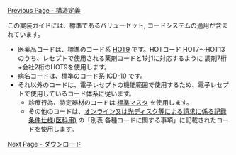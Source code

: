 [Previous Page - 構造定義](structure.html)

この実装ガイドには、標準であるバリューセット, コードシステムの適用が含まれています。
* 医薬品コードは、標準のコード系 [HOT9](https://www2.medis.or.jp/hcode/) です。HOTコード HOT7～HOT13 のうち、レセプトで使用される薬剤コードと1対1に対応するように 調剤7桁+会社2桁のHOT9を使用します。
* 病名コードは、標準のコード系 [ICD-10](https://www2.medis.or.jp/hcode/) です。
* それ以外のコードは、電子レセプトの機能範囲で使用するため、電子レセプトで使用しているコード体系に従います。
	* 診療行為、特定器材のコードは [標準マスタ](https://shinryohoshu.mhlw.go.jp/shinryohoshu/downloadMenu/) を使用します。
	* その他のコードは、[オンライン又は光ディスク等による請求に係る記録条件仕様(医科用)](https://shinryohoshu.mhlw.go.jp/shinryohoshu/file/spec/R02bt1_1_kiroku.pdf) の「別表 各種コードに関する事項」に記載されたコードを使用します。

[Next Page - ダウンロード](downloads.html)